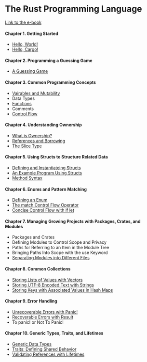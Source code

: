 # The Rust Programming Language

[Link to the e-book](https://doc.rust-lang.org/book/title-page.html)

#### Chapter 1. Getting Started

- [Hello, World!](https://github.com/DawChihLiou/learning-rust/tree/main/the-rust-programming-language/helloworld)
- [Hello, Cargo!](https://github.com/DawChihLiou/learning-rust/tree/main/the-rust-programming-language/hello_cargo)

#### Chapter 2. Programming a Guessing Game

- [A Guessing Game](https://github.com/DawChihLiou/learning-rust/tree/main/the-rust-programming-language/guessing_game)

#### Chapter 3. Common Programming Concepts

- [Vairables and Mutability](https://github.com/DawChihLiou/learning-rust/tree/main/the-rust-programming-language/variables)
- Data Types
- [Functions](https://github.com/DawChihLiou/learning-rust/tree/main/the-rust-programming-language/functions)
- Comments
- [Control Flow](https://github.com/DawChihLiou/learning-rust/tree/main/the-rust-programming-language/branches)

#### Chapter 4. Understanding Ownership

- [What is Ownership?](https://github.com/DawChihLiou/learning-rust/tree/main/the-rust-programming-language/ownership)
- [References and Borrowing](https://github.com/DawChihLiou/learning-rust/tree/main/the-rust-programming-language/references_and_borrowing)
- [The Slice Type](https://github.com/DawChihLiou/learning-rust/tree/main/the-rust-programming-language/slice)

#### Chapter 5. Using Structs to Structure Related Data

- [Defining and Instantiateing Structs](https://github.com/DawChihLiou/learning-rust/tree/main/the-rust-programming-language/defining-and-instantiating-structs)
- [An Example Program Using Structs](https://github.com/DawChihLiou/learning-rust/tree/main/the-rust-programming-language/an-example-program-using-structs)
- [Method Syntax](https://github.com/DawChihLiou/learning-rust/tree/main/the-rust-programming-language/method-syntax)

#### Chapter 6. Enums and Pattern Matching

- [Defining an Enum](https://github.com/DawChihLiou/learning-rust/tree/main/the-rust-programming-language/defining-an-enum)
- [The match Control Flow Operator](https://github.com/DawChihLiou/learning-rust/tree/main/the-rust-programming-language/the-match-control-flow-operator)
- [Concise Control Flow with if let](https://github.com/DawChihLiou/learning-rust/tree/main/the-rust-programming-language/concise-control-flow-with-if-let)

#### Chapter 7. Managing Growing Projects with Packages, Crates, and Modules

- Packages and Crates
- Defining Modules to Control Scope and Privacy
- Paths for Referring to an Item in the Module Tree
- Bringing Paths Into Scope with the use Keyword
- [Separating Modules into Different Files](https://github.com/DawChihLiou/learning-rust/tree/main/the-rust-programming-language/separating-modules-into-different-files)

#### Chapter 8. Common Collections

- [Storing Lists of Values with Vectors](https://github.com/DawChihLiou/learning-rust/tree/main/the-rust-programming-language/storing-lists-of-values-with-vectors)
- [Storing UTF-8 Encoded Text with Strings](https://github.com/DawChihLiou/learning-rust/tree/main/the-rust-programming-language/storing-utf-8-encoded-text-with-strings)
- [Storing Keys with Associated Values in Hash Maps](https://github.com/DawChihLiou/learning-rust/tree/main/the-rust-programming-language/storing-keys-with-associated-values-in-hash-maps)

#### Chapter 9. Error Handling

- [Unrecoverable Errors with Panic!](https://github.com/DawChihLiou/learning-rust/tree/main/the-rust-programming-language/unrecoverable-errors-with-panic)
- [Recoverable Errors with Result](https://github.com/DawChihLiou/learning-rust/tree/main/the-rust-programming-language/recoverable-errors-with-result)
- To panic! or Not To Panic!

#### Chapter 10. Generic Types, Traits, and Lifetimes

- [Generic Data Types](https://github.com/DawChihLiou/learning-rust/tree/main/the-rust-programming-language/generic-data-types)
- [Traits: Defining Shared Behavior](https://github.com/DawChihLiou/learning-rust/tree/main/the-rust-programming-language/traits-defining-shared-behavior)
- [Validating References with Lifetimes](https://github.com/DawChihLiou/learning-rust/tree/main/the-rust-programming-language/validating-references-with-lifetimes)
